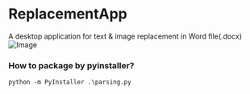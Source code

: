 # ReplacementApp

A desktop application for text &amp; image replacement in Word file(.docx)
![Image](../master/screen_shot.png?raw=true)

### How to package by pyinstaller?

```
python -m PyInstaller .\parsing.py
```
